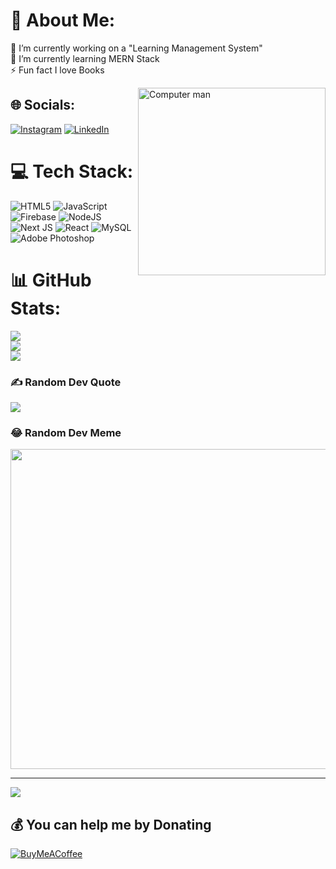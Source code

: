 # 💫 About Me:
🔭 I’m currently working on a "Learning Management System"<br>🌱 I’m currently learning MERN Stack<br>⚡ Fun fact I love Books

<img src="https://media.giphy.com/media/l4KhUzHpPce7SaSHe/giphy.gif" alt="Computer man" width="300" align="right">

## 🌐 Socials:
[![Instagram](https://img.shields.io/badge/Instagram-%23E4405F.svg?logo=Instagram&logoColor=white)](https://instagram.com/reaper_hound) [![LinkedIn](https://img.shields.io/badge/LinkedIn-%230077B5.svg?logo=linkedin&logoColor=white)](https://linkedin.com/in/ajmalkhana007) 

# 💻 Tech Stack:
![HTML5](https://img.shields.io/badge/html5-%23E34F26.svg?style=plastic&logo=html5&logoColor=white) ![JavaScript](https://img.shields.io/badge/javascript-%23323330.svg?style=plastic&logo=javascript&logoColor=%23F7DF1E) ![Firebase](https://img.shields.io/badge/firebase-%23039BE5.svg?style=plastic&logo=firebase) ![NodeJS](https://img.shields.io/badge/node.js-6DA55F?style=plastic&logo=node.js&logoColor=white) ![Next JS](https://img.shields.io/badge/Next-black?style=plastic&logo=next.js&logoColor=white) ![React](https://img.shields.io/badge/react-%2320232a.svg?style=plastic&logo=react&logoColor=%2361DAFB) ![MySQL](https://img.shields.io/badge/mysql-%2300f.svg?style=plastic&logo=mysql&logoColor=white) ![Adobe Photoshop](https://img.shields.io/badge/adobephotoshop-%2331A8FF.svg?style=plastic&logo=adobephotoshop&logoColor=white)
# 📊 GitHub Stats:
![](https://github-readme-stats.vercel.app/api?username=reaperhound&theme=react&hide_border=false&include_all_commits=true&count_private=true)<br/>
![](https://github-readme-streak-stats.herokuapp.com/?user=reaperhound&theme=react&hide_border=false)<br/>
![](https://github-readme-stats.vercel.app/api/top-langs/?username=reaperhound&theme=react&hide_border=false&include_all_commits=true&count_private=true&layout=compact)

### ✍️ Random Dev Quote
![](https://quotes-github-readme.vercel.app/api?type=horizontal&theme=tokyonight)

### 😂 Random Dev Meme
<img src="https://random-memer.herokuapp.com/" width="512px"/>

---
[![](https://visitcount.itsvg.in/api?id=reaperhound&icon=8&color=9)](https://visitcount.itsvg.in)

  ## 💰 You can help me by Donating
  [![BuyMeACoffee](https://img.shields.io/badge/Buy%20Me%20a%20Coffee-ffdd00?style=for-the-badge&logo=buy-me-a-coffee&logoColor=black)](https://buymeacoffee.com/reaperhound) 

  
<!-- Proudly created with GPRM ( https://gprm.itsvg.in ) -->
